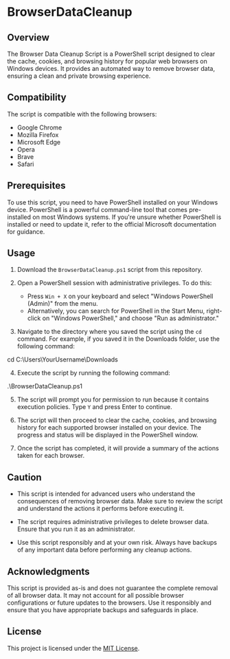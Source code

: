 # BrowserDataCleanup

## Overview

The Browser Data Cleanup Script is a PowerShell script designed to clear the cache, cookies, and browsing history for popular web browsers on Windows devices. It provides an automated way to remove browser data, ensuring a clean and private browsing experience.

## Compatibility

The script is compatible with the following browsers:
- Google Chrome
- Mozilla Firefox
- Microsoft Edge
- Opera
- Brave
- Safari

## Prerequisites

To use this script, you need to have PowerShell installed on your Windows device. PowerShell is a powerful command-line tool that comes pre-installed on most Windows systems. If you're unsure whether PowerShell is installed or need to update it, refer to the official Microsoft documentation for guidance.

## Usage

1. Download the `BrowserDataCleanup.ps1` script from this repository.

2. Open a PowerShell session with administrative privileges. To do this:
   - Press `Win + X` on your keyboard and select "Windows PowerShell (Admin)" from the menu.
   - Alternatively, you can search for PowerShell in the Start Menu, right-click on "Windows PowerShell," and choose "Run as administrator."

3. Navigate to the directory where you saved the script using the `cd` command. For example, if you saved it in the Downloads folder, use the following command:

cd C:\Users\YourUsername\Downloads

4. Execute the script by running the following command:

.\BrowserDataCleanup.ps1


5. The script will prompt you for permission to run because it contains execution policies. Type `Y` and press Enter to continue.

6. The script will then proceed to clear the cache, cookies, and browsing history for each supported browser installed on your device. The progress and status will be displayed in the PowerShell window.

7. Once the script has completed, it will provide a summary of the actions taken for each browser.

## Caution

- This script is intended for advanced users who understand the consequences of removing browser data. Make sure to review the script and understand the actions it performs before executing it.

- The script requires administrative privileges to delete browser data. Ensure that you run it as an administrator.

- Use this script responsibly and at your own risk. Always have backups of any important data before performing any cleanup actions.

## Acknowledgments

This script is provided as-is and does not guarantee the complete removal of all browser data. It may not account for all possible browser configurations or future updates to the browsers. Use it responsibly and ensure that you have appropriate backups and safeguards in place.

## License

This project is licensed under the [MIT License](LICENSE).





